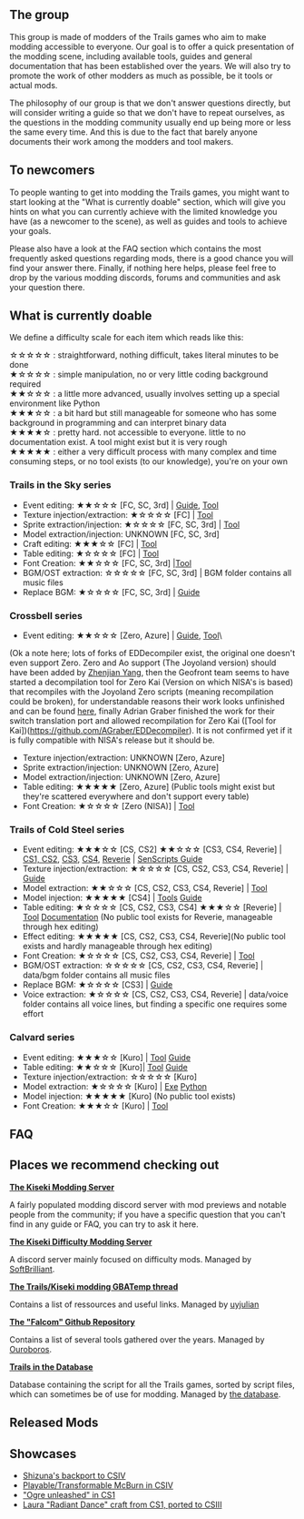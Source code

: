 ## The group
This group is made of modders of the Trails games who aim to make modding accessible to everyone. 
Our goal is to offer a quick presentation of the modding scene, including available tools, guides and general documentation that has been established over the years.
We will also try to promote the work of other modders as much as possible, be it tools or actual mods.

The philosophy of our group is that we don't answer questions directly, but will consider writing a guide so that we don't have to repeat ourselves, as the questions in the modding community usually end up being more or less the same every time. And this is due to the fact that barely anyone documents their work among the modders and tool makers.

## To newcomers
To people wanting to get into modding the Trails games, you might want to start looking at the "What is currently doable" section, which will give you hints on what you can currently achieve with the limited knowledge you have (as a newcomer to the scene), as well as guides and tools to achieve your goals. 

Please also have a look at the FAQ section which contains the most frequently asked questions regarding mods, there is a good chance you will find your answer there. Finally, if nothing here helps, please feel free to drop by the various modding discords, forums and communities and ask your question there.

## What is currently doable
We define a difficulty scale for each item which reads like this:

☆☆☆☆☆ : straightforward, nothing difficult, takes literal minutes to be done\
★☆☆☆☆ : simple manipulation, no or very little coding background required\
★★☆☆☆ : a little more advanced, usually involves setting up a special environment like Python\
★★★☆☆ : a bit hard but still manageable for someone who has some background in programming and can interpret binary data\
★★★★☆ : pretty hard. not accessible to everyone. little to no documentation exist. A tool might exist but it is very rough\
★★★★★ : either a very difficult process with many complex and time consuming steps, or no tool exists (to our knowledge), you're on your own

### Trails in the Sky series
- Event editing: ★★☆☆☆ [FC, SC, 3rd] | [Guide](https://docs.google.com/document/d/1Nflb-dBPLLl0yWwk3MJTo0UxNyRPZDgy5zPanSrtotM/edit), [Tool](https://github.com/Ouroboros/EDDecompiler)
- Texture injection/extraction: ★☆☆☆☆ [FC] | [Tool](https://github.com/Kaplas80/TranslationFramework2)
- Sprite extraction/injection: ★☆☆☆☆ [FC, SC, 3rd] | [Tool](https://github.com/Sewer56/Kiseki-Texture-Tool)
- Model extraction/injection: UNKNOWN [FC, SC, 3rd]
- Craft editing: ★★★☆☆ [FC] | [Tool](https://github.com/TwnKey/ED6ASDecompiler)
- Table editing: ★☆☆☆☆ [FC] | [Tool](https://github.com/Kaplas80/TranslationFramework2)
- Font Creation: ★★☆☆☆ [FC, SC, 3rd] |[Tool](https://github.com/ZhenjianYang/SoraTranslation-Tools)
- BGM/OST extraction: ☆☆☆☆☆ [FC, SC, 3rd] | BGM folder contains all music files
- Replace BGM: ★☆☆☆☆ [FC, SC, 3rd] | [Guide](https://github.com/Trails-Research-Group/Doc/wiki/How-to:-Extract-and-replace-BGM)

### Crossbell series
- Event editing: ★★☆☆☆ [Zero, Azure] | [Guide](https://docs.google.com/document/d/1Nflb-dBPLLl0yWwk3MJTo0UxNyRPZDgy5zPanSrtotM/edit), [Tool](https://github.com/AGraber/EDDecompiler)\

(Ok a note here; lots of forks of EDDecompiler exist, the original one doesn't even support Zero. Zero and Ao support (The Joyoland version) should have been added by [Zhenjian Yang](https://github.com/ZhenjianYang), then the Geofront team seems to have started a decompilation tool for Zero Kai (Version on which NISA's is based) that recompiles with the Joyoland Zero scripts (meaning recompilation could be broken), for understandable reasons their work looks unfinished and can be found [here](https://github.com/GeofrontTeam/EDDecompiler), finally Adrian Graber finished the work for their switch translation port and allowed recompilation for Zero Kai ([Tool for Kai])(https://github.com/AGraber/EDDecompiler). It is not confirmed yet if it is fully compatible with NISA's release but it should be.
- Texture injection/extraction: UNKNOWN [Zero, Azure]
- Sprite extraction/injection: UNKNOWN [Zero, Azure]
- Model extraction/injection: UNKNOWN [Zero, Azure]
- Table editing: ★★★★★ [Zero, Azure] (Public tools might exist but they're scattered everywhere and don't support every table)
- Font Creation: ★☆☆☆☆ [Zero (NISA)] | [Tool](https://github.com/TwnKey/FalcomFontCreator)

### Trails of Cold Steel series
- Event editing: ★★★☆☆ [CS, CS2] ★★☆☆☆ [CS3, CS4, Reverie] | [CS1, CS2](https://github.com/TwnKey/SenScriptsDecompiler), [CS3](https://github.com/Ouroboros/Falcom/tree/master/Decompiler2/Falcom/ED83), [CS4](https://github.com/Ouroboros/Falcom/tree/master/Decompiler2/Falcom/ED84), [Reverie](https://github.com/Ouroboros/Falcom/tree/master/Decompiler2/Falcom/ED85) | [SenScripts Guide](https://docs.google.com/document/d/1YVjFSkPsj9M0UgsI6_de4TSz35MeL_rGuhSQDtRTXxw/edit?usp=sharing)
- Texture injection/extraction: ★☆☆☆☆ [CS, CS2, CS3, CS4, Reverie] | [Guide](https://forums.dolphin-emu.org/Thread-custom-texture-tool-ps-v50-1?pid=482262#pid482262)
- Model extraction: ★★☆☆☆ [CS, CS2, CS3, CS4, Reverie] | [Tool](https://github.com/uyjulian/ed8pkg2glb)
- Model injection: ★★★★★ [CS4] | [Tools](https://github.com/Trails-Research-Group/Doc/releases/tag/v0.0) [Guide](https://github.com/Trails-Research-Group/Doc/wiki/How-to:-Import-custom-models-to-Cold-Steel-IV)
- Table editing: ★☆☆☆☆ [CS, CS2, CS3, CS4] ★★★☆☆ [Reverie] | [Tool](https://git.sr.ht/~quf/tocs/tree/trunk/tbled/README.md) [Documentation](https://github.com/nnguyen259/SenSchema/wiki) (No public tool exists for Reverie, manageable through hex editing)
- Effect editing: ★★★★★ [CS, CS2, CS3, CS4, Reverie]\(No public tool exists and hardly manageable through hex editing)
- Font Creation: ★☆☆☆☆ [CS, CS2, CS3, CS4, Reverie] | [Tool](https://github.com/TwnKey/FalcomFontCreator)
- BGM/OST extraction: ☆☆☆☆☆ [CS, CS2, CS3, CS4, Reverie] | data/bgm folder contains all music files
- Replace BGM: ★☆☆☆☆ [CS3] | [Guide](https://github.com/Trails-Research-Group/Doc/wiki/How-to:-Extract-and-replace-BGM)
- Voice extraction: ★☆☆☆☆ [CS, CS2, CS3, CS4, Reverie] | data/voice folder contains all voice lines, but finding a specific one requires some effort

### Calvard series
- Event editing: ★★★☆☆ [Kuro] | [Tool](https://github.com/nnguyen259/KuroTools) [Guide](https://docs.google.com/document/d/19ajbTZzda54i5xZWDLXOq0oOVQrhJYXU9rmgz3Ya3Bc/edit?usp=sharing)
- Table editing: ★★☆☆☆ [Kuro]| [Tool](https://github.com/nnguyen259/KuroTools) [Guide](https://docs.google.com/document/d/19ajbTZzda54i5xZWDLXOq0oOVQrhJYXU9rmgz3Ya3Bc/edit?usp=sharing)
- Texture injection/extraction: ☆☆☆☆☆ [Kuro]
- Model extraction: ★☆☆☆☆ [Kuro] | [Exe](https://github.com/nnguyen259/KuroTools) [Python](https://gist.github.com/uyjulian/9a9d6395682dac55d113b503b1172009)
- Model injection: ★★★★★ [Kuro] (No public tool exists)
- Font Creation: ★★★☆☆ [Kuro] | [Tool](https://github.com/TwnKey/ED9FontConverter)

## FAQ

## Places we recommend checking out
**[The Kiseki Modding Server](https://discord.gg/wYkWS33NQt)**

A fairly populated modding discord server with mod previews and notable people from the community; if you have a specific question that you can't find in any guide or FAQ, you can try to ask it here. 

**[The Kiseki Difficulty Modding Server](https://discord.gg/EHhzrFGaRp)** 

A discord server mainly focused on difficulty mods. Managed by [SoftBrilliant](https://github.com/SoftBrilliant).

**[The Trails/Kiseki modding GBATemp thread](https://gbatemp.net/threads/trails-kiseki-modding.476713/)**

Contains a list of ressources and useful links. Managed by [uyjulian](https://github.com/uyjulian)

**[The "Falcom" Github Repository](https://github.com/Ouroboros/Falcom)**

Contains a list of several tools gathered over the years. Managed by [Ouroboros](https://github.com/Ouroboros).

**[Trails in the Database](https://trailsinthedatabase.com/)** 

Database containing the script for all the Trails games, sorted by script files, which can sometimes be of use for modding. Managed by [the database](https://github.com/the-database).

## Released Mods
## Showcases
- [Shizuna's backport to CSIV](https://www.youtube.com/watch?v=mJz8IeevlDw&ab_channel=Twn)
- [Playable/Transformable McBurn in CSIV](https://www.youtube.com/watch?v=2tHkFzYEoik&ab_channel=NBigboyC2)
- ["Ogre unleashed" in CS1](https://www.youtube.com/watch?v=BCwvs3dekz8&ab_channel=NBigboyC2)
- [Laura "Radiant Dance" craft from CS1, ported to CSIII](https://www.youtube.com/watch?v=cC9knrPk4sQ&ab_channel=NBigboyC2)

